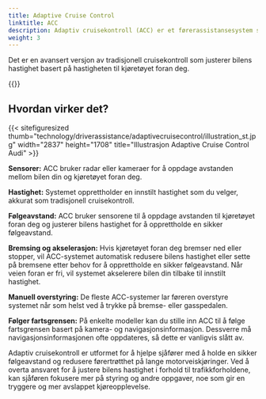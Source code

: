 ```yaml
---
title: Adaptive Cruise Control
linktitle: ACC
description: Adaptiv cruisekontroll (ACC) er et førerassistansesystem som bruker sensorer og programvare for å opprettholde en sikker følgeavstand mellom bilen og kjøretøyet foran deg mens du kjører på motorveien.
weight: 3
---
```

<!-- markdownlint-disable MD033 -->

Det er en avansert versjon av tradisjonell cruisekontroll som justerer bilens hastighet basert på hastigheten til kjøretøyet foran deg.

{{<evkxdisplayaddarticle />}}

## Hvordan virker det?

{{< sitefiguresized thumb="technology/driverassistance/adaptivecruisecontrol/illustration_st.jpg" width="2837" height="1708" title="Illustrasjon Adaptive Cruise Control Audi" >}}

**Sensorer:** ACC bruker radar eller kameraer for å oppdage avstanden mellom bilen din og kjøretøyet foran deg.

**Hastighet:** Systemet opprettholder en innstilt hastighet som du velger, akkurat som tradisjonell cruisekontroll.

**Følgeavstand:** ACC bruker sensorene til å oppdage avstanden til kjøretøyet foran deg og justerer bilens hastighet for å opprettholde en sikker følgeavstand.

**Bremsing og akselerasjon:** Hvis kjøretøyet foran deg bremser ned eller stopper, vil ACC-systemet automatisk redusere bilens hastighet eller sette på bremsene etter behov for å opprettholde en sikker følgeavstand. Når veien foran er fri, vil systemet akselerere bilen din tilbake til innstilt hastighet.

**Manuell overstyring:** De fleste ACC-systemer lar føreren overstyre systemet når som helst ved å trykke på bremse- eller gasspedalen.

**Følger fartsgrensen:** På enkelte modeller kan du stille inn ACC til å følge fartsgrensen basert på kamera- og navigasjonsinformasjon. Dessverre må navigasjonsinformasjonen ofte oppdateres, så dette er vanligvis slått av.

Adaptiv cruisekontroll er utformet for å hjelpe sjåfører med å holde en sikker følgeavstand og redusere førertrøtthet på lange motorveiskjøringer. Ved å overta ansvaret for å justere bilens hastighet i forhold til trafikkforholdene, kan sjåføren fokusere mer på styring og andre oppgaver, noe som gir en tryggere og mer avslappet kjøreopplevelse.